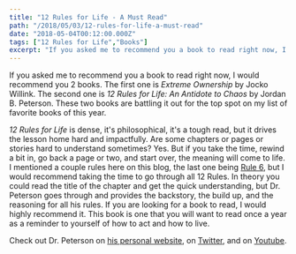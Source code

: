 ```yaml
---
title: "12 Rules for Life - A Must Read"
path: "/2018/05/03/12-rules-for-life-a-must-read"
date: "2018-05-04T00:12:00.000Z"
tags: ["12 Rules for Life","Books"]
excerpt: "If you asked me to recommend you a book to read right now, I would recommend you 2 books. The first one is *Extreme Ownership* by Jocko Willink. The second one is *12 Rules for Life: An Antidote to..."
---
```


If you asked me to recommend you a book to read right now, I would recommend you 2 books. The first one is *Extreme Ownership* by Jocko Willink. The second one is *12 Rules for Life: An Antidote to Chaos* by Jordan B. Peterson. These two books are battling it out for the top spot on my list of favorite books of this year.

*12 Rules for Life* is dense, it's philosophical, it's a tough read, but it drives the lesson home hard and impactfully. Are some chapters or pages or stories hard to understand sometimes? Yes. But if you take the time, rewind a bit in, go back a page or two, and start over, the meaning will come to life. I mentioned a couple rules here on this blog, the last one being [Rule 6](/blog/2018/04/29/set-your-house), but I would recommend taking the time to go through all 12 Rules. In theory you could read the title of the chapter and get the quick understanding, but Dr. Peterson goes through and provides the backstory, the build up, and the reasoning for all his rules. If you are looking for a book to read, I would highly recommend it. This book is one that you will want to read once a year as a reminder to yourself of how to act and how to live.

Check out Dr. Peterson on [his personal website](https://jordanbpeterson.com/), on [Twitter](https://twitter.com/jordanbpeterson), and on [Youtube](https://www.youtube.com/c/jordanpetersonvideos).
